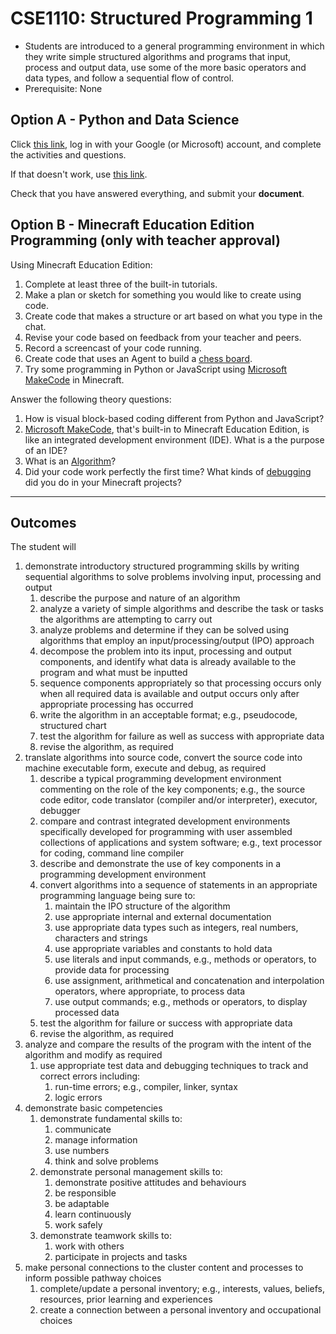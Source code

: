 # CSE1110: Structured Programming 1

* Students are introduced to a general programming environment in which they write simple structured algorithms and programs that input, process and output data, use some of the more basic operators and data types, and follow a sequential flow of control.
* Prerequisite: None

## Option A - Python and Data Science

Click [this link](https://hub.callysto.ca/jupyter/hub/user-redirect/git-pull?repo=https%3A%2F%2Fgithub.com%2Fcallysto%2Fcurriculum-notebooks&branch=master&subPath=TechnologyStudies/ComputingScience/Courses/structured-programming-1.ipynb&depth=1), log in with your Google (or Microsoft) account, and complete the activities and questions.

If that doesn't work, use [this link](https://misterhay.github.io/jupyterlite-misterhay/retro/notebooks/?path=ComputingScience/Courses/structured-programming-1.ipynb).

Check that you have answered everything, and submit your **document**.

## Option B - Minecraft Education Edition Programming (only with teacher approval)

Using Minecraft Education Edition:

1. Complete at least three of the built-in tutorials.
2. Make a plan or sketch for something you would like to create using code.
3. Create code that makes a structure or art based on what you type in the chat.
4. Revise your code based on feedback from your teacher and peers.
5. Record a screencast of your code running.
6. Create code that uses an Agent to build a [chess board](https://en.wikipedia.org/wiki/Chessboard).
7. Try some programming in Python or JavaScript using [Microsoft MakeCode](https://www.microsoft.com/en-us/makecode) in Minecraft.

Answer the following theory questions:

1. How is visual block-based coding different from Python and JavaScript?
2. [Microsoft MakeCode](https://www.microsoft.com/en-us/makecode), that's built-in to Minecraft Education Edition, is like an integrated development environment (IDE). What is a the purpose of an IDE?
3. What is an [Algorithm](https://simple.wikipedia.org/wiki/Algorithm)?
4. Did your code work perfectly the first time? What kinds of [debugging](https://simple.wikipedia.org/wiki/Debugging) did you do in your Minecraft projects?

---

## Outcomes

The student will

1. demonstrate introductory structured programming skills by writing sequential algorithms to solve problems involving input, processing and output
    1. describe the purpose and nature of an algorithm
    2. analyze a variety of simple algorithms and describe the task or tasks the algorithms are attempting to carry out
    3. analyze problems and determine if they can be solved using algorithms that employ an input/processing/output (IPO) approach
    4. decompose the problem into its input, processing and output components, and identify what data is already available to the program and what must be inputted
    5. sequence components appropriately so that processing occurs only when all required data is available and output occurs only after appropriate processing has occurred
    6. write the algorithm in an acceptable format; e.g., pseudocode, structured chart
    7. test the algorithm for failure as well as success with appropriate data
    8. revise the algorithm, as required
2. translate algorithms into source code, convert the source code into machine executable form, execute and debug, as required
    1. describe a typical programming development environment commenting on the role of the key components; e.g., the source code editor, code translator (compiler and/or interpreter), executor, debugger
    2. compare and contrast integrated development environments specifically developed for programming with user assembled collections of applications and system software; e.g., text processor for coding, command line compiler
    3. describe and demonstrate the use of key components in a programming development environment
    4. convert algorithms into a sequence of statements in an appropriate programming language being sure to:
        1. maintain the IPO structure of the algorithm
        2. use appropriate internal and external documentation
        3. use appropriate data types such as integers, real numbers, characters and strings
        4. use appropriate variables and constants to hold data
        5. use literals and input commands, e.g., methods or operators, to provide data for processing
        6. use assignment, arithmetical and concatenation and interpolation operators, where appropriate, to process data
        7. use output commands; e.g., methods or operators, to display processed data
    5. test the algorithm for failure or success with appropriate data
    6. revise the algorithm, as required
3. analyze and compare the results of the program with the intent of the algorithm and modify as required
    1. use appropriate test data and debugging techniques to track and correct errors including:
        1. run-time errors; e.g., compiler, linker, syntax
        2. logic errors
4. demonstrate basic competencies
    1. demonstrate fundamental skills to:
        1. communicate
        2. manage information
        3. use numbers
        4. think and solve problems
    2. demonstrate personal management skills to:
        1. demonstrate positive attitudes and behaviours
        2. be responsible
        3. be adaptable
        4. learn continuously
        5. work safely
    3. demonstrate teamwork skills to:
        1. work with others
        2. participate in projects and tasks
5. make personal connections to the cluster content and processes to inform possible pathway choices
    1. complete/update a personal inventory; e.g., interests, values, beliefs, resources, prior learning and experiences
    2. create a connection between a personal inventory and occupational choices
